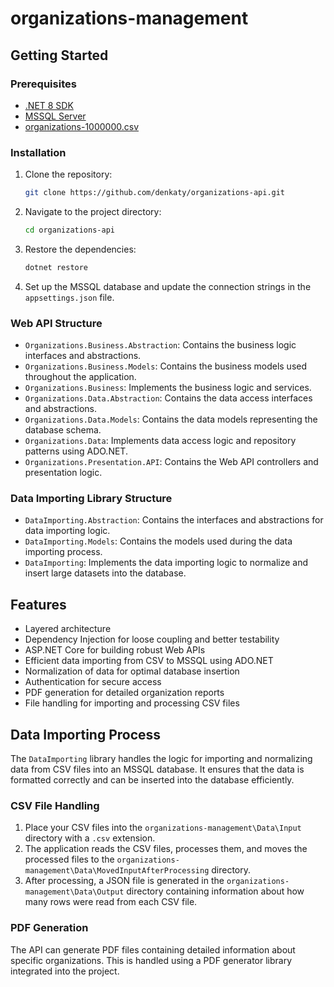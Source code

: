 # organizations-management

## Getting Started

### Prerequisites

- [.NET 8 SDK](https://dotnet.microsoft.com/download/dotnet/8.0)
- [MSSQL Server](https://www.microsoft.com/en-us/sql-server/sql-server-downloads)
- [organizations-1000000.csv](https://drive.usercontent.google.com/download?id=1uaUCN5vAMVz73RgfJykJzzlIq2yQTlYB&export=download&authuser=0)

### Installation

1. Clone the repository:
    ```bash
    git clone https://github.com/denkaty/organizations-api.git
    ```

2. Navigate to the project directory:
    ```bash
    cd organizations-api
    ```

3. Restore the dependencies:
    ```bash
    dotnet restore
    ```

4. Set up the MSSQL database and update the connection strings in the `appsettings.json` file.

### Web API Structure

- `Organizations.Business.Abstraction`: Contains the business logic interfaces and abstractions.
- `Organizations.Business.Models`: Contains the business models used throughout the application.
- `Organizations.Business`: Implements the business logic and services.
- `Organizations.Data.Abstraction`: Contains the data access interfaces and abstractions.
- `Organizations.Data.Models`: Contains the data models representing the database schema.
- `Organizations.Data`: Implements data access logic and repository patterns using ADO.NET.
- `Organizations.Presentation.API`: Contains the Web API controllers and presentation logic.

### Data Importing Library Structure

- `DataImporting.Abstraction`: Contains the interfaces and abstractions for data importing logic.
- `DataImporting.Models`: Contains the models used during the data importing process.
- `DataImporting`: Implements the data importing logic to normalize and insert large datasets into the database.

## Features

- Layered architecture
- Dependency Injection for loose coupling and better testability
- ASP.NET Core for building robust Web APIs
- Efficient data importing from CSV to MSSQL using ADO.NET
- Normalization of data for optimal database insertion
- Authentication for secure access
- PDF generation for detailed organization reports
- File handling for importing and processing CSV files

## Data Importing Process

The `DataImporting` library handles the logic for importing and normalizing data from CSV files into an MSSQL database. It ensures that the data is formatted correctly and can be inserted into the database efficiently.

### CSV File Handling

1. Place your CSV files into the `organizations-management\Data\Input` directory with a `.csv` extension.
2. The application reads the CSV files, processes them, and moves the processed files to the `organizations-management\Data\MovedInputAfterProcessing` directory.
3. After processing, a JSON file is generated in the `organizations-management\Data\Output` directory containing information about how many rows were read from each CSV file.

### PDF Generation

The API can generate PDF files containing detailed information about specific organizations. This is handled using a PDF generator library integrated into the project.

